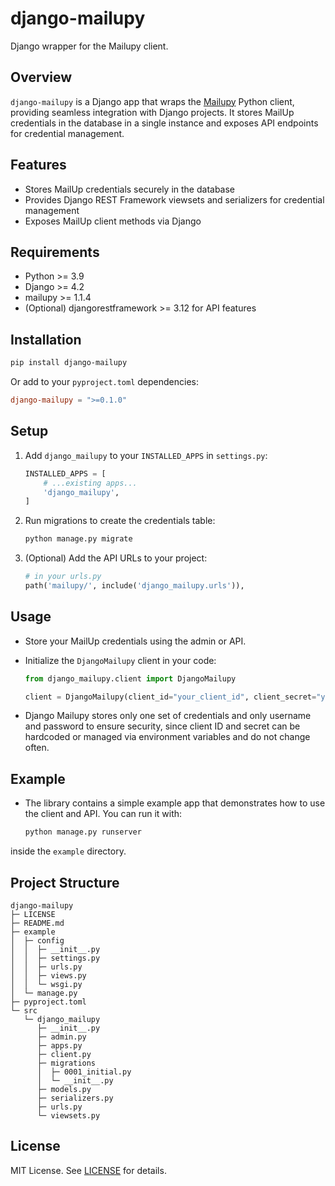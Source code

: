 # django-mailupy

Django wrapper for the Mailupy client.

## Overview

`django-mailupy` is a Django app that wraps the [Mailupy](https://pypi.org/project/mailupy/) Python client, providing seamless integration with Django projects. It stores MailUp credentials in the database in a single instance and exposes API endpoints for credential management.

## Features

- Stores MailUp credentials securely in the database
- Provides Django REST Framework viewsets and serializers for credential management
- Exposes MailUp client methods via Django

## Requirements

- Python >= 3.9
- Django >= 4.2
- mailupy >= 1.1.4
- (Optional) djangorestframework >= 3.12 for API features

## Installation

```bash
pip install django-mailupy
```

Or add to your `pyproject.toml` dependencies:

```toml
django-mailupy = ">=0.1.0"
```

## Setup

1. Add `django_mailupy` to your `INSTALLED_APPS` in `settings.py`:

    ```python
    INSTALLED_APPS = [
        # ...existing apps...
        'django_mailupy',
    ]
    ```

2. Run migrations to create the credentials table:

    ```bash
    python manage.py migrate
    ```

3. (Optional) Add the API URLs to your project:

    ```python
    # in your urls.py
    path('mailupy/', include('django_mailupy.urls')),
    ```

## Usage

- Store your MailUp credentials using the admin or API.
- Initialize the `DjangoMailupy` client in your code:

    ```python
    from django_mailupy.client import DjangoMailupy

    client = DjangoMailupy(client_id="your_client_id", client_secret="your_client_secret")
    ```

- Django Mailupy stores only one set of credentials and only username and password to ensure security, since client ID and secret can be hardcoded or managed via environment variables and do not change often.

## Example

- The library contains a simple example app that demonstrates how to use the client and API. You can run it with:

    ```bash
    python manage.py runserver
    ```

inside the `example` directory.

## Project Structure

```
django-mailupy
├─ LICENSE
├─ README.md
├─ example
│  ├─ config
│  │  ├─ __init__.py
│  │  ├─ settings.py
│  │  ├─ urls.py
│  │  ├─ views.py
│  │  └─ wsgi.py
│  └─ manage.py
├─ pyproject.toml
└─ src
   └─ django_mailupy
      ├─ __init__.py
      ├─ admin.py
      ├─ apps.py
      ├─ client.py
      ├─ migrations
      │  ├─ 0001_initial.py
      │  └─ __init__.py
      ├─ models.py
      ├─ serializers.py
      ├─ urls.py
      └─ viewsets.py

```

## License

MIT License. See [LICENSE](LICENSE) for details.